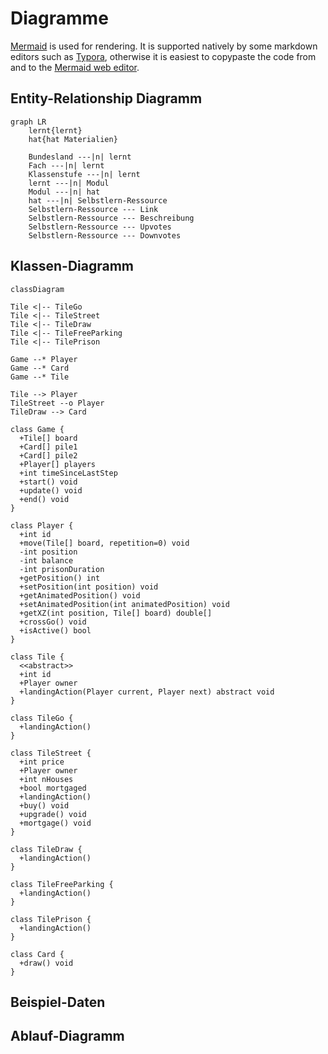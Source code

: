  # Diagramme

[Mermaid](https://mermaid-js.github.io/mermaid/#/classDiagram) is used for rendering. It is supported natively by some markdown editors such as [Typora](https://typora.io/), otherwise it is easiest to copypaste the code from and to the [Mermaid web editor](https://mermaid-js.github.io/mermaid-live-editor).

## Entity-Relationship Diagramm

```mermaid
graph LR
	lernt{lernt}
	hat{hat Materialien}
	
	Bundesland ---|n| lernt
	Fach ---|n| lernt
	Klassenstufe ---|n| lernt
	lernt ---|n| Modul
	Modul ---|n| hat
	hat ---|n| Selbstlern-Ressource
	Selbstlern-Ressource --- Link
	Selbstlern-Ressource --- Beschreibung
	Selbstlern-Ressource --- Upvotes
	Selbstlern-Ressource --- Downvotes
```



## Klassen-Diagramm



```mermaid
classDiagram

Tile <|-- TileGo
Tile <|-- TileStreet
Tile <|-- TileDraw
Tile <|-- TileFreeParking
Tile <|-- TilePrison

Game --* Player
Game --* Card
Game --* Tile

Tile --> Player
TileStreet --o Player
TileDraw --> Card

class Game {
  +Tile[] board
  +Card[] pile1
  +Card[] pile2
  +Player[] players
  +int timeSinceLastStep
  +start() void
  +update() void
  +end() void
}

class Player {
  +int id
  +move(Tile[] board, repetition=0) void
  -int position
  -int balance
  -int prisonDuration
  +getPosition() int
  +setPosition(int position) void
  +getAnimatedPosition() void
  +setAnimatedPosition(int animatedPosition) void
  +getXZ(int position, Tile[] board) double[]
  +crossGo() void
  +isActive() bool
}

class Tile {
  <<abstract>>
  +int id
  +Player owner
  +landingAction(Player current, Player next) abstract void
}

class TileGo {
  +landingAction()
}

class TileStreet {
  +int price
  +Player owner
  +int nHouses
  +bool mortgaged
  +landingAction()
  +buy() void
  +upgrade() void
  +mortgage() void
}

class TileDraw {
  +landingAction()
}

class TileFreeParking {
  +landingAction()
}

class TilePrison {
  +landingAction()
}

class Card {
  +draw() void
}
```

## Beispiel-Daten

## Ablauf-Diagramm

